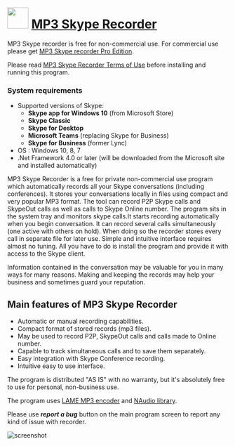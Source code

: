 ﻿# <img src="https://cdn.jsdelivr.net/gh/chtof/chocolatey-packages/automatic/mp3skyperecorder/mp3skyperecorder.png" width="48" height="48"/> [MP3 Skype Recorder](https://chocolatey.org/packages/mp3skyperecorder)

MP3 Skype recorder is free for non-commercial use. For commercial use please get [MP3 Skype recorder Pro Edition](https://mp3skyperecorder.com/?acc=forcom).

Please read [MP3 Skype Recorder Terms of Use](https://voipcallrecording.com/MP3_Skype_Recorder_TOU) before installing and running this program.

### System requirements

- Supported versions of Skype:
  - **Skype app for Windows 10** (from Microsoft Store)
  - **Skype Classic**
  - **Skype for Desktop**
  - **Microsoft Teams** (replacing Skype for Business)
  - **Skype for Business** (former Lync)
- OS : Windows 10, 8,  7
- .Net Framework 4.0 or later (will be downloaded from the Microsoft site and installed automatically)

MP3 Skype Recorder is a free for private non-commercial use program which automatically records all your Skype conversations (including conferences). It stores your conversations locally in files using compact and very popular MP3 format. The tool can record P2P Skype calls and SkypeOut calls as well as calls to Skype Online number. The program sits in the system tray and monitors skype calls.It starts recording automatically when you begin conversation. It can record several calls simultaneously (one active with others on hold). When doing so the recorder stores every call in separate file for later use. Simple and intuitive interface requires almost no tuning. All you have to do is install the program and provide it with access to the Skype client.

Information contained in the conversation may be valuable for you in many ways for many reasons.
Making and keeping the records may help your business and sometimes guard your reputation.

## Main features of MP3 Skype Recorder

- Automatic or manual recording capabilities.
- Compact format of stored records (mp3 files).
- May be used to record P2P, SkypeOut calls and calls made to Online number.
- Capable to track simultaneous calls and to save them separately.
- Easy integration with Skype Conference recording.
- Intuitive easy to use interface.

The program is distributed "AS IS" with no warranty, but it's absolutely free to use for personal, non-business use.

The program uses [LAME MP3 encoder](http://lame.sourceforge.net) and [NAudio library](http://naudio.codeplex.com).

Please use ***report a bug*** button on the main program screen to report any kind of issue with recorder.

![screenshot](https://cdn.jsdelivr.net/gh/chtof/chocolatey-packages/automatic/mp3skyperecorder/screenshot.png)
